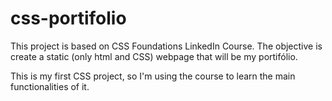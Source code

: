 # css-portifolio

<p>This project is based on CSS Foundations LinkedIn Course.
The objective is create a static (only html and CSS) webpage that will be my portifólio. </p>
<p>This is my first CSS project, so I'm using the course to learn the main functionalities of it. </p>
